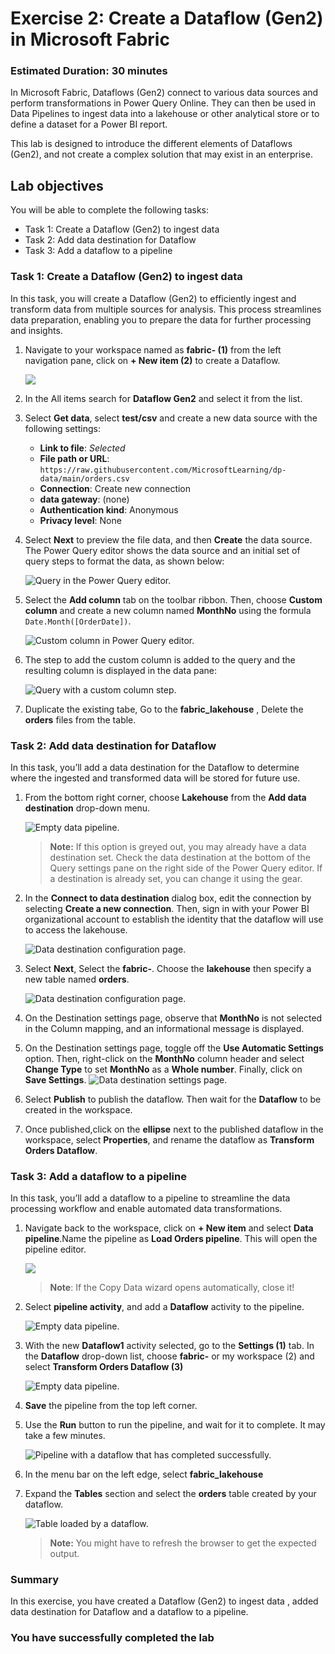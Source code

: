# Exercise 2: Create a Dataflow (Gen2) in Microsoft Fabric

### Estimated Duration: 30 minutes

In Microsoft Fabric, Dataflows (Gen2) connect to various data sources and perform transformations in Power Query Online. They can then be used in Data Pipelines to ingest data into a lakehouse or other analytical store or to define a dataset for a Power BI report.

This lab is designed to introduce the different elements of Dataflows (Gen2), and not create a complex solution that may exist in an enterprise.

## Lab objectives

You will be able to complete the following tasks:

- Task 1: Create a Dataflow (Gen2) to ingest data
- Task 2: Add data destination for Dataflow
- Task 3: Add a dataflow to a pipeline

### Task 1: Create a Dataflow (Gen2) to ingest data

In this task, you will create a Dataflow (Gen2) to efficiently ingest and transform data from multiple sources for analysis. This process streamlines data preparation, enabling you to prepare the data for further processing and insights.

1. Navigate to your workspace named as **fabric-<inject key="DeploymentID" enableCopy="false"/> (1)** from the left navigation pane, click on **+ New item (2)** to create a Dataflow.

    ![](./Images/E1T1S2.png)

1. In the All items search for **Dataflow Gen2** and select it from the list.

1. Select **Get data**, select **test/csv** and create a new data source with the following settings:
    - **Link to file**: *Selected*
    - **File path or URL**: `https://raw.githubusercontent.com/MicrosoftLearning/dp-data/main/orders.csv`
    - **Connection**: Create new connection
    - **data gateway**: (none)
    - **Authentication kind**: Anonymous
    - **Privacy level**: None

1. Select **Next** to preview the file data, and then **Create** the data source. The Power Query editor shows the data source and an initial set of query steps to format the data, as shown below:

   ![Query in the Power Query editor.](./Images/fabric23.png)

1. Select the **Add column** tab on the toolbar ribbon. Then, choose **Custom column** and create a new column named **MonthNo** using the formula `Date.Month([OrderDate])`.

   ![Custom column in Power Query editor.](./Images/fabric24.png)

1. The step to add the custom column is added to the query and the resulting column is displayed in the data pane:

   ![Query with a custom column step.](./Images/lak4.png)

1. Duplicate the existing tabe, Go to the **fabric_lakehouse<inject key="DeploymentID" enableCopy="false"/>** , Delete the **orders** files from the table.

### Task 2: Add data destination for Dataflow

In this task, you’ll add a data destination for the Dataflow to determine where the ingested and transformed data will be stored for future use.

1. From the bottom right corner, choose **Lakehouse** from the **Add data destination** drop-down menu.

   ![Empty data pipeline.](./Images/35.png)

   >**Note:** If this option is greyed out, you may already have a data destination set. Check the data destination at the bottom of the Query settings pane on the right side of the Power Query editor. If a destination is already set, you can change it using the gear.

2. In the **Connect to data destination** dialog box, edit the connection by selecting **Create a new connection**. Then, sign in with your Power BI organizational account to establish the identity that the dataflow will use to access the lakehouse.

   ![Data destination configuration page.](./Images/lak1.png)

4. Select **Next**, Select the **fabric-<inject key="DeploymentID" enableCopy="false"/>**. Choose the **lakehouse** then specify a new table named **orders**.

   ![Data destination configuration page.](./Images/fabric26.png)

5. On the Destination settings page, observe that **MonthNo** is not selected in the Column mapping, and an informational message is displayed.
 
6. On the Destination settings page, toggle off the **Use Automatic Settings** option. Then, right-click on the **MonthNo** column header and select **Change Type** to set **MonthNo** as a **Whole number**. Finally, click on **Save Settings**.
    ![Data destination settings page.](./Images/lak2.png)

5. Select **Publish** to publish the dataflow. Then wait for the **Dataflow** to be created in the workspace.

6. Once published,click on the **ellipse** next to the published dataflow in the workspace, select **Properties**, and rename the dataflow as **Transform Orders Dataflow**.

### Task 3: Add a dataflow to a pipeline

In this task, you’ll add a dataflow to a pipeline to streamline the data processing workflow and enable automated data transformations.

1. Navigate back to the workspace, click on **+ New item** and select **Data pipeline**.Name the pipeline as **Load Orders pipeline**. This will open the pipeline editor.

    ![](./Images/E1T3S1.png)
  
   > **Note**: If the Copy Data wizard opens automatically, close it!

3. Select **pipeline activity**, and add a **Dataflow** activity to the pipeline.

   ![Empty data pipeline.](./Images/dataflow_1.png)

4. With the new **Dataflow1** activity selected, go to the **Settings (1)** tab. In the **Dataflow** drop-down list, choose **fabric-<inject key="DeploymentID" enableCopy="false"/>** or my workspace (2) and select **Transform Orders Dataflow (3)** 

   ![Empty data pipeline.](./Images/transform.png)
   
6. **Save** the pipeline from the top left corner.

7. Use the **Run** button to run the pipeline, and wait for it to complete. It may take a few minutes.

   ![Pipeline with a dataflow that has completed successfully.](./Images/lak8.png)

8. In the menu bar on the left edge, select **fabric_lakehouse<inject key="DeploymentID" enableCopy="false"/>**

9. Expand the **Tables** section and select the **orders** table created by your dataflow.

   ![Table loaded by a dataflow.](./Images/orders_1.png)

   >**Note:** You might have to refresh the browser to get the expected output.

### Summary

In this exercise, you have created a Dataflow (Gen2) to ingest data , added data destination for Dataflow and a dataflow to a pipeline.

### You have successfully completed the lab
